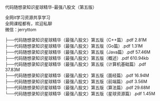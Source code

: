代码随想录知识星球精华-最强八股文（第五版）

全网it学习资源共享学习<br>全网课程都有，欢迎私聊<br>微信：jerryttom<br>

├──代码随想录知识星球精华（最强八股文）第五版（C++篇）.pdf 2.81M<br> ├──代码随想录知识星球精华（最强八股文）第五版（Go篇）.pdf 1.31M<br> ├──代码随想录知识星球精华（最强八股文）第五版（Java篇）.pdf 57.46M<br> ├──代码随想录知识星球精华（最强八股文）第五版（概述）.pdf 610.94kb<br> ├──代码随想录知识星球精华（最强八股文）第五版（计算机基础篇）.pdf 37.83M<br> ├──代码随想录知识星球精华（最强八股文）第五版（面经篇）.pdf 16.94M<br> ├──代码随想录知识星球精华（最强八股文）第五版（前端篇）.pdf 3.56M<br> ├──代码随想录知识星球精华（最强八股文）第五版（算法篇）.pdf 29.68M<br> └──代码随想录知识星球精华（最强八股文）第五版（星球资源篇）.pdf 1.45M